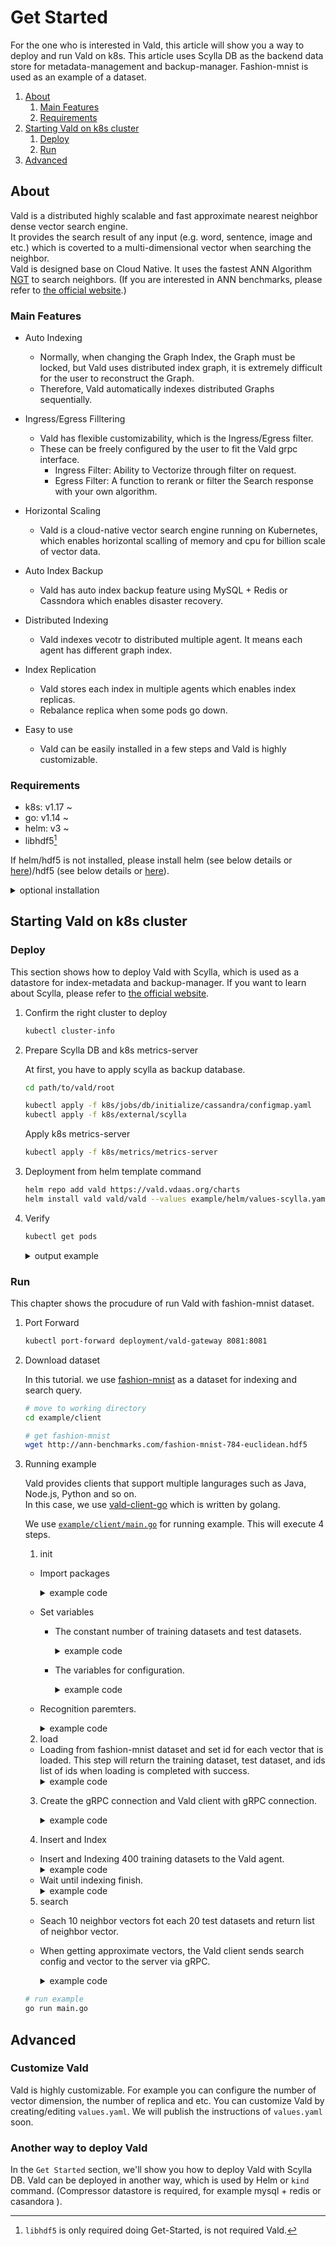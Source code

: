 # Get Started

For the one who is interested in Vald, this article will show you a way to deploy and run Vald on k8s.
This article uses Scylla DB as the backend data store for metadata-management and backup-manager.
Fashion-mnist is used as an example of a dataset.

1. [About](#About)
    1. [Main Features](#Main-Features)
    2. [Requirements](#Requirements)
2. [Starting Vald on k8s cluster](#Starting-Vald-on-k8s-cluster)
    1. [Deploy](#Deploy)
    2. [Run](#Run)
3. [Advanced](#Advanced)

## About

Vald is a distributed highly scalable and fast approximate nearest neighbor dense vector search engine.<br>
It provides the search result of any input (e.g. word, sentence, image and etc.) which is coverted to a multi-dimensional vector when searching the neighbor.<br>
Vald is designed base on Cloud Native.
It uses the fastest ANN Algorithm [NGT](https://github.com/yahoojapan/NGT) to search neighbors.
(If you are interested in ANN benchmarks, please refer to [the official website](http://ann-benchmarks.com/).)

### Main Features

- Auto Indexing
    - Normally, when changing the Graph Index, the Graph must be locked, but Vald uses distributed index graph, it is extremely difficult for the user to reconstruct the Graph.
    - Therefore, Vald automatically indexes distributed Graphs sequentially.

- Ingress/Egress Filltering
    - Vald has flexible customizability, which is the Ingress/Egress filter.
    - These can be freely configured by the user to fit the Vald grpc interface.
        - Ingress Filter: Ability to Vectorize through filter on request.
        - Egress Filter: A function to rerank or filter the Search response with your own algorithm.

- Horizontal Scaling
    - Vald is a cloud-native vector search engine running on Kubernetes, which enables horizontal scalling of memory and cpu for billion scale of vector data.

- Auto Index Backup
    - Vald has auto index backup feature using MySQL + Redis or Cassndora which enables disaster recovery.

- Distributed Indexing
    - Vald indexes vecotr to distributed multiple agent. It means each agent has different graph index.

- Index Replication
    - Vald stores each index in multiple agents which enables index replicas.
    - Rebalance replica when some pods go down.

- Easy to use
    - Vald can be easily installed in a few steps and Vald is highly customizable.

### Requirements

- k8s:  v1.17 ~
- go:   v1.14 ~
- helm: v3 ~
- libhdf5[^footnote]

[^footnote]: `libhdf5` is only required doing Get-Started, is not required Vald.

If helm/hdf5 is not installed, please install helm (see below details or [here](https://helm.sh/docs/intro/install))/hdf5 (see below details or [here](https://www.hdfgroup.org/)).

<details><summary>optional installation</summary><br>
install helm
<pre>
curl https://raw.githubusercontent.com/helm/helm/master/scripts/get-helm-3 | bash
</pre>
install hdf5
<pre>
yum install -y hdf5-devel
apt-get install libhdf5-serial-dev
brew install hdf5
</pre></details>

## Starting Vald on k8s cluster

### Deploy

This section shows how to deploy Vald with Scylla, which is used as a datastore for index-metadata and backup-manager.
If you want to learn about Scylla, please refer to [the official website](https://www.scylladb.com/).

1. Confirm the right cluster to deploy

    ```bash
    kubectl cluster-info
    ```

2. Prepare Scylla DB and k8s metrics-server

    At first, you have to apply scylla as backup database.

    ```bash
    cd path/to/vald/root 
    
    kubectl apply -f k8s/jobs/db/initialize/cassandra/configmap.yaml
    kubectl apply -f k8s/external/scylla
    ```

    Apply k8s metrics-server

    ```bash
    kubectl apply -f k8s/metrics/metrics-server
    ```

3. Deployment from helm template command

    ```bash
    helm repo add vald https://vald.vdaas.org/charts
    helm install vald vald/vald --values example/helm/values-scylla.yaml
    ```

4. Verify

    ```bash
    kubectl get pods
    ```

    <details><summary>output example</summary><br>
    If the deployment is successful, you can check the following information.
    <pre>
        NAME                                       READY   STATUS    RESTARTS   AGE
        scylla-0                                   1/1     Running   0          13m
        scylla-1                                   1/1     Running   0          12m
        scylla-2                                   1/1     Running   0          10m
        vald-agent-ngt-0                           1/1     Running   0          5m49s
        vald-agent-ngt-1                           1/1     Running   0          5m49s
        vald-agent-ngt-2                           1/1     Running   0          5m49s
        vald-agent-ngt-3                           1/1     Running   0          5m49s
        vald-agent-ngt-4                           1/1     Runnnig   0          5m49s
        vald-discoverer-97c88678b-wj6xn            1/1     Running   0          5m49s
        vald-gateway-5bf95f8d97-2v76g              1/1     Running   0          5m49s
        vald-gateway-5bf95f8d97-5wtb2              1/1     Running   0          78s
        vald-gateway-5bf95f8d97-7d6j7              1/1     Running   0          78s
        vald-gateway-5bf95f8d97-gx45c              1/1     Running   0          5m49s
        vald-gateway-5bf95f8d97-kx2c5              1/1     Running   0          78s
        vald-gateway-5bf95f8d97-np2lc              1/1     Running   0          5m49s
        vald-manager-backup-6c9695b69b-9xngp       1/1     Running   0          5m49s
        vald-manager-backup-6c9695b69b-jvwft       1/1     Running   0          5m49s
        vald-manager-backup-6c9695b69b-mjs2r       1/1     Running   0          5m49s
        vald-manager-compressor-6c95bdbfb5-m5t7t   1/1     Running   0          5m49s
        vald-manager-compressor-6c95bdbfb5-q8hc6   1/1     Running   0          5m49s
        vald-manager-compressor-6c95bdbfb5-zp8hb   1/1     Running   0          5m49s
        vald-manager-index-59676f54bb-nzfwt        1/1     Running   0          5m49s
        vald-meta-559744db-bcrdw                   1/1     Running   0          5m49s
        vald-meta-559744db-hz7gd                   1/1     Running   0          5m49s
    </pre></details>

### Run

This chapter shows the procudure of run Vald with fashion-mnist dataset.

1. Port Forward

    ```bash
    kubectl port-forward deployment/vald-gateway 8081:8081
    ```

2. Download dataset

    In this tutorial. we use [fashion-mnist](https://github.com/zalandoresearch/fashion-mnist) as a dataset for indexing and search query.

    ```bash
    # move to working directory
    cd example/client
    
    # get fashion-mnist
    wget http://ann-benchmarks.com/fashion-mnist-784-euclidean.hdf5
    ```

3. Running example

    Vald provides clients that support multiple langurages such as Java, Node.js, Python and so on.<br>
    In this case, we use [vald-client-go](https://github.com/vdaas/vald-client-go) which is written by golang.

    We use [`example/client/main.go`](../../example/client/main.go) for running example.
    This will execute 4 steps.
    1. init
    - Import packages
        <details><summary>example code</summary><br><pre>
        package main

        import (
            "context"
            "encoding/json"
            "flag"
            "time"

            "github.com/kpango/fuid"
            "github.com/kpango/glg"
            "github.com/vdaas/vald-client-go/gateway/vald"
            "github.com/vdaas/vald-client-go/payload"

            "gonum.org/v1/hdf5"
            "google.golang.org/grpc"
        )
        </pre></details>
    - Set variables
        - The constant number of training datasets and test datasets.
            <details><summary>example code</summary><br><pre>
            const (
                insertCount = 400
                testCount = 20
            )
            </pre></details>

        - The variables for configuration.
            <details><summary>example code</summary><br><pre>
            const (
                datasetPath         string
                grpcServerAddr      string
                indexingWaitSeconds uint
            )
            </pre></details>
    - Recognition paremters.
        <details><summary>example code</summary><br><pre>
        func init() {
	        flag.StringVar(&datasetPath, "path", "fashion-mnist-784-euclidean.hdf5", "set dataset path")
	        flag.StringVar(&grpcServerAddr, "addr", "127.0.0.1:8081", "set gRPC server address")
	        flag.UintVar(&indexingWaitSeconds, "wait", 60, "set indexing wait seconds")
	        flag.Parse()
        }
        </pre></details>
    2. load
    - Loading from fashion-mnist dataset and set id for each vector that is loaded. This step will return the training dataset, test dataset, and ids list of ids when loading is completed with success.
        <details><summary>example code</summary><br><pre>
        ids, train, test, err := load(datasetPath)
        if err != nil {
            glg.Fatal(err)
        }
        </pre></details>
    3. Create the gRPC connection and Vald client with gRPC connection.
        <details><summary>example code</summary><br><pre>
        ctx := context.Background()

        conn, err := grpc.DialContext(ctx, grpcServerAddr, grpc.WithInsecure())
        if err != nil {
            glg.Fatal(err)
        }

        client := vald.NewValdClient(conn)
        </pre></details>
    4. Insert and Index
    - Insert and Indexing 400 training datasets to the Vald agent.
        <details><summary>example code</summary><br><pre>
        for i := range ids [:insertCount] {
            if i%10 == 0 {
                glg.Infof("Inserted %d", i)
            }
            _, err := client.Insert(ctx, &payload.Object_Vector{
                Id: ids[i],
                Vector: train[i],
            })
            if err != nil {
                glg.Fatal(err)
            }
        }
        </pre></details>
    - Wait until indexing finish.
        <details><summary>example code</summary><br><pre>
        glg.Info("Wait for indexing to finish")
        time.Sleep(time.Duration(indexingWaitSeconds) * time.Second)
        </pre></details>
    5. search
    - Seach 10 neighbor vectors fot each 20 test datasets and return list of neighbor vector.
    - When getting approximate vectors, the Vald client sends search config and vector to the server via gRPC.
        <details><summary>example code</summary><br><pre>
        glg.Infof("Start search %d times", testCount)
        for i, vec := range test[:testCount] {
            res, err := client.Seach(ctx, &payload.Search_Request){
                Vector: vec,
                Config: &payload.Search_Config{
                    Num: 10,
                    Radius: -1,
                    Epsilon: 0.01,
                }
            }
            if err != nil {
                glg.Fatal(err)
            }

            b, _ := json.MarshalIndent(res.GetResults(), "", " ")
            glg.Infof("%d - Results : %s\n\n", i+1, string(b))
            time.Sleep(1 * time.Second)
        }
        </pre></details>

    ```bash
    # run example
    go run main.go
    ```

## Advanced

### Customize Vald

Vald is highly customizable.
For example you can configure the number of vector dimension, the number of replica and etc.
You can customize Vald by creating/editing `values.yaml`.
We will publish the instructions of `values.yaml` soon.

### Another way to deploy Vald

In the `Get Started` section, we'll show you how to deploy Vald with Scylla DB.
Vald can be deployed in another way, which is used by Helm or `kind` command. (Compressor datastore is required, for example mysql + redis or casandora ).

